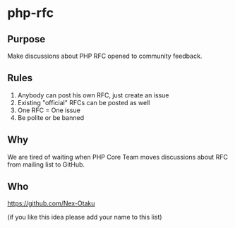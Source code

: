 # php-rfc

## Purpose
Make discussions about PHP RFC opened to community feedback. 

## Rules
1. Anybody can post his own RFC, just create an issue
2. Existing "official" RFCs can be posted as well
3. One RFC = One issue
4. Be polite or be banned

## Why
We are tired of waiting when PHP Core Team moves discussions about RFC from mailing list to GitHub.

## Who
https://github.com/Nex-Otaku

(if you like this idea please add your name to this list)
